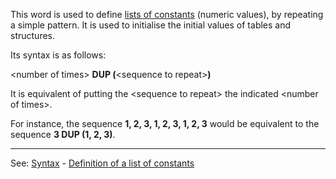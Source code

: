This word is used to define [lists of constants](definition_of_a_list_of_constantsdot.md) (numeric values),
by repeating a simple pattern. It is used to initialise the initial values of tables and structures.

Its syntax is as follows:

&lt;number of times&gt; **DUP (**&lt;sequence to repeat&gt;**)**

It is equivalent of putting the &lt;sequence to repeat&gt; the indicated &lt;number of times&gt;.

For instance, the sequence **1, 2, 3, 1, 2, 3, 1, 2, 3** would be equivalent to the sequence **3 DUP (1, 2, 3)**.

---------------------------------------
See: [Syntax](syntax_of_a_programdot.md) - [Definition  of a list of constants](definition_of_a_list_of_constantsdot.md)

